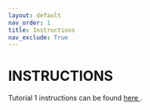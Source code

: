 ```yaml
---
layout: default
nav_order: 1
title: Instructions
nav_exclude: True
---
```

# INSTRUCTIONS
Tutorial 1 instructions can be found <a href="https://docs.google.com/document/d/1D2Y6u2hZm2zdyLB9IRjrS-IKhDR1v65ZfgxYIVYc0Hk/edit?usp=sharing" target="_blank">here <i class="fas fa-external-link-alt"></i></a>.